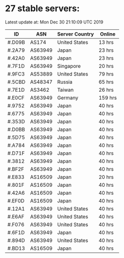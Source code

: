 # 27 stable servers:

Latest update at: Mon Dec 30 21:10:09 UTC 2019

| ID | ASN | Server Country | Online |
| -- | --- | -------------- | ------ |
| #.D09B | AS174 | United States | 13 hrs |
| #.2A79 | AS63949 | Japan | 23 hrs |
| #.42A0 | AS63949 | Japan | 23 hrs |
| #.7F1D | AS63949 | Singapore | 20 hrs |
| #.9FC3 | AS53889 | United States | 79 hrs |
| #.5CBD | AS48347 | Russia | 65 hrs |
| #.7E1D | AS3462 | Taiwan | 26 hrs |
| #.E0CF | AS63949 | Germany | 159 hrs |
| #.9752 | AS63949 | Japan | 40 hrs |
| #.6775 | AS63949 | Japan | 40 hrs |
| #.353D | AS63949 | Japan | 40 hrs |
| #.D0BB | AS63949 | Japan | 40 hrs |
| #.5D75 | AS63949 | Japan | 40 hrs |
| #.A784 | AS63949 | Japan | 40 hrs |
| #.D71F | AS63949 | Japan | 40 hrs |
| #.3812 | AS63949 | Japan | 40 hrs |
| #.BF2F | AS63949 | Japan | 40 hrs |
| #.E833 | AS16509 | Japan | 20 hrs |
| #.801F | AS16509 | Japan | 40 hrs |
| #.42A6 | AS16509 | Japan | 40 hrs |
| #.EF0D | AS16509 | Japan | 40 hrs |
| #.12A1 | AS63949 | United States | 40 hrs |
| #.E6AF | AS63949 | United States | 40 hrs |
| #.F076 | AS63949 | United States | 40 hrs |
| #.6F1D | AS63949 | Japan | 40 hrs |
| #.894D | AS63949 | United States | 40 hrs |
| #.BD13 | AS16509 | Japan | 40 hrs |

